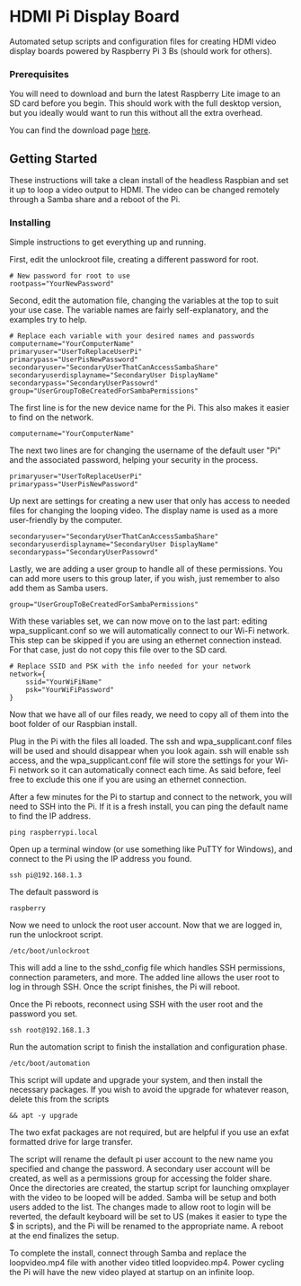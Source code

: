 # HDMI Pi Display Board

Automated setup scripts and configuration files for creating HDMI video display boards powered by Raspberry Pi 3 Bs (should work for others).

### Prerequisites

You will need to download and burn the latest Raspberry Lite image to an SD card before you begin. This should work with the full desktop version, but you ideally would want to run this without all the extra overhead.

You can find the download page [here](https://www.raspberrypi.org/downloads/raspbian/).

## Getting Started

These instructions will take a clean install of the headless Raspbian and set it up to loop a video output to HDMI. The video can be changed remotely through a Samba share and a reboot of the Pi.

### Installing

Simple instructions to get everything up and running.

First, edit the unlockroot file, creating a different password for root.

```
# New password for root to use
rootpass="YourNewPassword"
```

Second, edit the automation file, changing the variables at the top to suit your use case. The variable names are fairly self-explanatory, and the examples try to help.

```
# Replace each variable with your desired names and passwords
computername="YourComputerName"
primaryuser="UserToReplaceUserPi"
primarypass="UserPisNewPassword"
secondaryuser="SecondaryUserThatCanAccessSambaShare"
secondaryuserdisplayname="SecondaryUser DisplayName"
secondarypass="SecondaryUserPassowrd"
group="UserGroupToBeCreatedForSambaPermissions"
```

The first line is for the new device name for the Pi. This also makes it easier to find on the network.

```
computername="YourComputerName"
```

The next two lines are for changing the username of the default user "Pi" and the associated password, helping your security in the process.

```
primaryuser="UserToReplaceUserPi"
primarypass="UserPisNewPassword"
```

Up next are settings for creating a new user that only has access to needed files for changing the looping video. The display name is used as a more user-friendly by the computer.

```
secondaryuser="SecondaryUserThatCanAccessSambaShare"
secondaryuserdisplayname="SecondaryUser DisplayName"
secondarypass="SecondaryUserPassowrd"
```

Lastly, we are adding a user group to handle all of these permissions. You can add more users to this group later, if you wish, just remember to also add them as Samba users.

```
group="UserGroupToBeCreatedForSambaPermissions"
```

With these variables set, we can now move on to the last part: editing wpa_supplicant.conf so we will automatically connect to our Wi-Fi network. This step can be skipped if you are using an ethernet connection instead. For that case, just do not copy this file over to the SD card.

```
# Replace SSID and PSK with the info needed for your network
network={
	ssid="YourWiFiName"
	psk="YourWiFiPassword"
}
```

Now that we have all of our files ready, we need to copy all of them into the boot folder of our Raspbian install.

Plug in the Pi with the files all loaded. The ssh and wpa_supplicant.conf files will be used and should disappear when you look again. ssh will enable ssh access, and the wpa_supplicant.conf file will store the settings for your Wi-Fi network so it can automatically connect each time. As said before, feel free to exclude this one if you are using an ethernet connection.

After a few minutes for the Pi to startup and connect to the network, you will need to SSH into the Pi. If it is a fresh install, you can ping the default name to find the IP address.

```
ping raspberrypi.local
```

Open up a terminal window (or use something like PuTTY for Windows), and connect to the Pi using the IP address you found.

```
ssh pi@192.168.1.3
```

The default password is

```
raspberry
```

Now we need to unlock the root user account. Now that we are logged in, run the unlockroot script.

```
/etc/boot/unlockroot
```

This will add a line to the sshd_config file which handles SSH permissions, connection parameters, and more. The added line allows the user root to log in through SSH. Once the script finishes, the Pi will reboot.

Once the Pi reboots, reconnect using SSH with the user root and the password you set.

```
ssh root@192.168.1.3
```

Run the automation script to finish the installation and configuration phase.

```
/etc/boot/automation
```

This script will update and upgrade your system, and then install the necessary packages. If you wish to avoid the upgrade for whatever reason, delete this from the scripts

```
&& apt -y upgrade
```

The two exfat packages are not required, but are helpful if you use an exfat formatted drive for large transfer.

The script will rename the default pi user account to the new name you specified and change the password. A secondary user account will be created, as well as a permissions group for accessing the folder share. Once the directories are created, the startup script for launching omxplayer with the video to be looped will be added. Samba will be setup and both users added to the list. The changes made to allow root to login will be reverted, the default keyboard will be set to US (makes it easier to type the $ in scripts), and the Pi will be renamed to the appropriate name. A reboot at the end finalizes the setup.

To complete the install, connect through Samba and replace the loopvideo.mp4 file with another video titled loopvideo.mp4. Power cycling the Pi will have the new video played at startup on an infinite loop.
